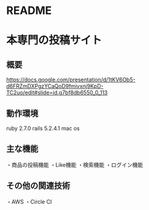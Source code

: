 # README

# 本専門の投稿サイト
## 概要
https://docs.google.com/presentation/d/1tKV6Ob5-d6FRZmDXPgzYCaQoD9fmivxnj9KpD-TC2uo/edit#slide=id.g7bf8db6550_0_113

## 動作環境
ruby 2.7.0
rails 5.2.4.1
mac os

## 主な機能
・商品の投稿機能
・Like機能
・検索機能
・ログイン機能


## その他の関連技術
・AWS
・Circle CI
